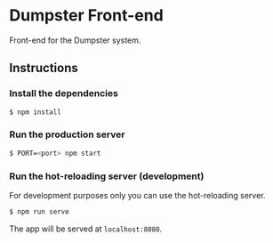 
# Dumpster Front-end

Front-end for the Dumpster system.

## Instructions

### Install the dependencies

```bash
$ npm install
```

### Run the production server

```bash
$ PORT=<port> npm start
```

### Run the hot-reloading server (development)

For development purposes only you can use the hot-reloading server.

```bash
$ npm run serve
```

The app will be served at `localhost:8080`.
